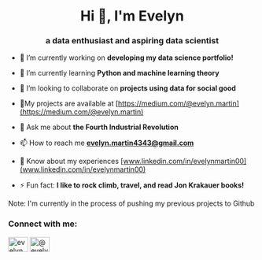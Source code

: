 <h1 align="center">Hi 👋, I'm Evelyn</h1>
<h3 align="center">a data enthusiast and aspiring data scientist</h3>

- 🔭 I’m currently working on **developing my data science portfolio!**

- 🌱 I’m currently learning **Python and machine learning theory**

- 👯 I’m looking to collaborate on **projects using data for social good**

- 📝My projects are available at [https://medium.com/@evelyn.martin](https://medium.com/@evelyn.martin)

- 💬 Ask me about **the Fourth Industrial Revolution**

- 📫 How to reach me **evelyn.martin4343@gmail.com**

- 📄 Know about my experiences [www.linkedin.com/in/evelynmartin00](www.linkedin.com/in/evelynmartin00)

- ⚡ Fun fact: **I like to rock climb, travel, and read Jon Krakauer books!**


Note: I'm currently in the process of pushing my previous projects to Github 


<h3 align="left">Connect with me:</h3>
<p align="left">
<a href="https://linkedin.com/in/evelynmartin00" target="blank"><img align="center" src="https://raw.githubusercontent.com/rahuldkjain/github-profile-readme-generator/master/src/images/icons/Social/linked-in-alt.svg" alt="evelynmartin00" height="30" width="40" /></a>
<a href="https://medium.com/@evelyn.martin" target="blank"><img align="center" src="https://raw.githubusercontent.com/rahuldkjain/github-profile-readme-generator/master/src/images/icons/Social/medium.svg" alt="@evelyn.martin" height="30" width="40" /></a>
</p>
